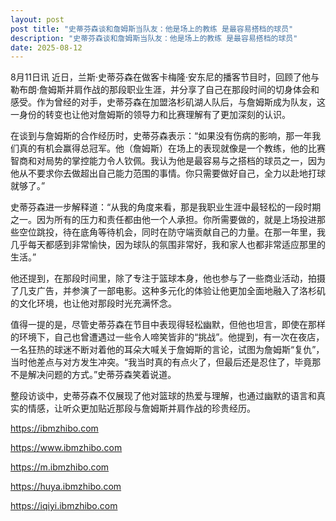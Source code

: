 ```yaml
---
layout: post
post title: "史蒂芬森谈和詹姆斯当队友：他是场上的教练 是最容易搭档的球员" 
description: "史蒂芬森谈和詹姆斯当队友：他是场上的教练 是最容易搭档的球员" 
date: 2025-08-12
---
```


8月11日讯 近日，兰斯·史蒂芬森在做客卡梅隆·安东尼的播客节目时，回顾了他与勒布朗·詹姆斯并肩作战的那段职业生涯，并分享了自己在那段时间的切身体会和感受。作为曾经的对手，史蒂芬森在加盟洛杉矶湖人队后，与詹姆斯成为队友，这一身份的转变也让他对詹姆斯的领导力和比赛理解有了更加深刻的认识。

在谈到与詹姆斯的合作经历时，史蒂芬森表示：“如果没有伤病的影响，那一年我们真的有机会赢得总冠军。他（詹姆斯）在场上的表现就像是一个教练，他的比赛智商和对局势的掌控能力令人钦佩。我认为他是最容易与之搭档的球员之一，因为他从不要求你去做超出自己能力范围的事情。你只需要做好自己，全力以赴地打球就够了。”

史蒂芬森进一步解释道：“从我的角度来看，那是我职业生涯中最轻松的一段时期之一。因为所有的压力和责任都由他一个人承担。你所需要做的，就是上场投进那些空位跳投，待在底角等待机会，同时在防守端贡献自己的力量。在那一年里，我几乎每天都感到非常愉快，因为球队的氛围非常好，我和家人也都非常适应那里的生活。”

他还提到，在那段时间里，除了专注于篮球本身，他也参与了一些商业活动，拍摄了几支广告，并参演了一部电影。这种多元化的体验让他更加全面地融入了洛杉矶的文化环境，也让他对那段时光充满怀念。

值得一提的是，尽管史蒂芬森在节目中表现得轻松幽默，但他也坦言，即使在那样的环境下，自己也曾遭遇过一些令人啼笑皆非的“挑战”。他提到，有一次在夜店，一名狂热的球迷不断对着他的耳朵大喊关于詹姆斯的言论，试图为詹姆斯“复仇”，当时他差点与对方发生冲突。“我当时真的有点火了，但最后还是忍住了，毕竟那不是解决问题的方式。”史蒂芬森笑着说道。

整段访谈中，史蒂芬森不仅展现了他对篮球的热爱与理解，也通过幽默的语言和真实的情感，让听众更加贴近那段与詹姆斯并肩作战的珍贵经历。

https://ibmzhibo.com

https://www.ibmzhibo.com

https://m.ibmzhibo.com

https://huya.ibmzhibo.com

https://iqiyi.ibmzhibo.com